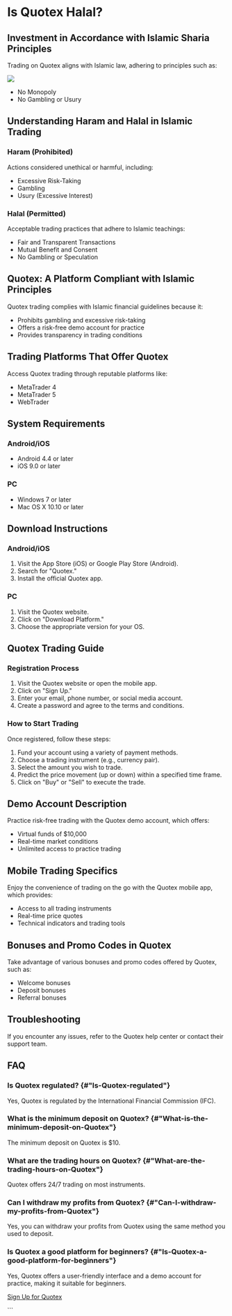 # Is Quotex Halal?

## Investment in Accordance with Islamic Sharia Principles

Trading on Quotex aligns with Islamic law, adhering to principles such
as:

[![](https://static.quotex.io/files/4_en/300_250.jpg)](https://traff.sbs/brokerqxlid)

-   No Monopoly
-   No Gambling or Usury

## Understanding Haram and Halal in Islamic Trading

### Haram (Prohibited)

Actions considered unethical or harmful, including:

-   Excessive Risk-Taking
-   Gambling
-   Usury (Excessive Interest)

### Halal (Permitted)

Acceptable trading practices that adhere to Islamic teachings:

-   Fair and Transparent Transactions
-   Mutual Benefit and Consent
-   No Gambling or Speculation

## Quotex: A Platform Compliant with Islamic Principles

Quotex trading complies with Islamic financial guidelines because it:

-   Prohibits gambling and excessive risk-taking
-   Offers a risk-free demo account for practice
-   Provides transparency in trading conditions

## Trading Platforms That Offer Quotex

Access Quotex trading through reputable platforms like:

-   MetaTrader 4
-   MetaTrader 5
-   WebTrader

## System Requirements

### Android/iOS

-   Android 4.4 or later
-   iOS 9.0 or later

### PC

-   Windows 7 or later
-   Mac OS X 10.10 or later

## Download Instructions

### Android/iOS

1.  Visit the App Store (iOS) or Google Play Store (Android).
2.  Search for "Quotex."
3.  Install the official Quotex app.

### PC

1.  Visit the Quotex website.
2.  Click on "Download Platform."
3.  Choose the appropriate version for your OS.

## Quotex Trading Guide

### Registration Process

1.  Visit the Quotex website or open the mobile app.
2.  Click on "Sign Up."
3.  Enter your email, phone number, or social media account.
4.  Create a password and agree to the terms and conditions.

### How to Start Trading

Once registered, follow these steps:

1.  Fund your account using a variety of payment methods.
2.  Choose a trading instrument (e.g., currency pair).
3.  Select the amount you wish to trade.
4.  Predict the price movement (up or down) within a specified time
    frame.
5.  Click on "Buy" or "Sell" to execute the trade.

## Demo Account Description

Practice risk-free trading with the Quotex demo account, which offers:

-   Virtual funds of \$10,000
-   Real-time market conditions
-   Unlimited access to practice trading

## Mobile Trading Specifics

Enjoy the convenience of trading on the go with the Quotex mobile app,
which provides:

-   Access to all trading instruments
-   Real-time price quotes
-   Technical indicators and trading tools

## Bonuses and Promo Codes in Quotex

Take advantage of various bonuses and promo codes offered by Quotex,
such as:

-   Welcome bonuses
-   Deposit bonuses
-   Referral bonuses

## Troubleshooting

If you encounter any issues, refer to the Quotex help center or contact
their support team.

## FAQ

### Is Quotex regulated? {#"Is-Quotex-regulated"}

Yes, Quotex is regulated by the International Financial Commission
(IFC).

### What is the minimum deposit on Quotex? {#"What-is-the-minimum-deposit-on-Quotex"}

The minimum deposit on Quotex is \$10.

### What are the trading hours on Quotex? {#"What-are-the-trading-hours-on-Quotex"}

Quotex offers 24/7 trading on most instruments.

### Can I withdraw my profits from Quotex? {#"Can-I-withdraw-my-profits-from-Quotex"}

Yes, you can withdraw your profits from Quotex using the same method you
used to deposit.

### Is Quotex a good platform for beginners? {#"Is-Quotex-a-good-platform-for-beginners"}

Yes, Quotex offers a user-friendly interface and a demo account for
practice, making it suitable for beginners.

[Sign Up for Quotex](\%22https://broker-qx.pro/sign-up/?lid=1102511\%22)

\`\`\`

